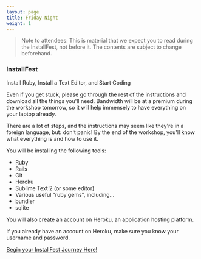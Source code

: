 ```yaml
---
layout: page
title: Friday Night
weight: 1
---
```


> Note to attendees: This is material that we expect you to read during the InstallFest, not before it. The contents are subject to change beforehand.


### InstallFest

Install Ruby, Install a Text Editor, and Start Coding

Even if you get stuck, please go through the rest of the instructions and download all the things you'll need. Bandwidth will be at a premium during the workshop tomorrow, so it will help immensely to have everything on your laptop already.

There are a lot of steps, and the instructions may seem like they're in a foreign language, but: don't panic! By the end of the workshop, you'll know what everything is and how to use it.

You will be installing the following tools:

- Ruby
- Rails
- Git
- Heroku
- Sublime Text 2 (or some editor)
- Various useful "ruby gems", including...
- bundler
- sqlite

You will also create an account on Heroku, an application hosting platform.

If you already have an account on Heroku, make sure you know your username and password.

<a href="http://docs.railsbridge.org/installfest/choose_your_operating_system?back=installfest" class="btn btn-success">Begin your InstallFest Journey Here!</a>

